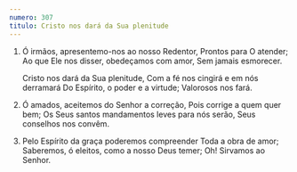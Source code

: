 ```yaml
---
numero: 307
titulo: Cristo nos dará da Sua plenitude
---
```

1. Ó irmãos, apresentemo-nos ao nosso Redentor,
   Prontos para O atender;
   Ao que Ele nos disser, obedeçamos com amor,
   Sem jamais esmorecer.

   Cristo nos dará da Sua plenitude,
   Com a fé nos cingirá e em nós derramará
   Do Espírito, o poder e a virtude;
   Valorosos nos fará.

2. Ó amados, aceitemos do Senhor a correção,
   Pois corrige a quem quer bem;
   Os Seus santos mandamentos leves para nós serão,
   Seus conselhos nos convêm.

3. Pelo Espírito da graça poderemos compreender
   Toda a obra de amor;
   Saberemos, ó eleitos, como a nosso Deus temer;
   Oh! Sirvamos ao Senhor.
